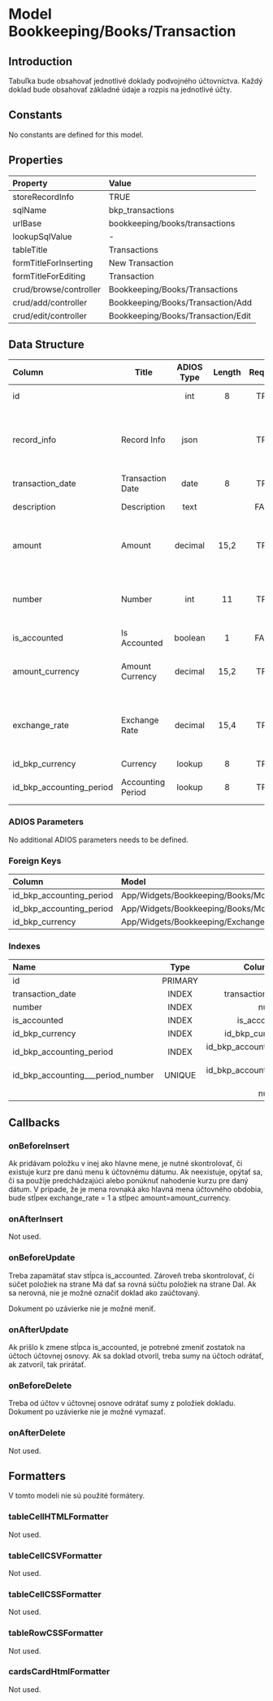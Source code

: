 # Model Bookkeeping/Books/Transaction

## Introduction

Tabuľka bude obsahovať jednotlivé doklady podvojného účtovníctva. Každý doklad bude obsahovať základné údaje a rozpis na jednotlivé účty.

## Constants

No constants are defined for this model.

## Properties

| Property               | Value                              |
| :--------------------- | :--------------------------------- |
| storeRecordInfo        | TRUE                               |
| sqlName                | bkp_transactions                   |
| urlBase                | bookkeeping/books/transactions     |
| lookupSqlValue         | -                                  |
| tableTitle             | Transactions                       |
| formTitleForInserting  | New Transaction                    |
| formTitleForEditing    | Transaction                        |
| crud/browse/controller | Bookkeeping/Books/Transactions     |
| crud/add/controller    | Bookkeeping/Books/Transaction/Add  |
| crud/edit/controller   | Bookkeeping/Books/Transaction/Edit |

## Data Structure

| Column                   | Title             | ADIOS Type | Length | Required | Notes                                         |
| :----------------------- | ----------------- | :--------: | :----: | :------: | :-------------------------------------------- |
| id                       |                   |    int     |   8    |   TRUE   | Unique record ID                              |
| record_info              | Record Info       |    json    |        |   TRUE   | Info about INSERT and UPDATE time & author    |
| transaction_date         | Transaction Date  |    date    |   8    |   TRUE   | Dátum transakcie                              |
| description              | Description       |    text    |        |  FALSE   | Popis transakcie                              |
| amount                   | Amount            |  decimal   |  15,2  |   TRUE   | Celková suma transakcie v hlavnej mene        |
| number                   | Number            |    int     |   11   |   TRUE   | Poradové číslo v rámci účtovného obdobia      |
| is_accounted             | Is Accounted      |  boolean   |   1    |  FALSE   | Je doklad zaúčtovaný                          |
| amount_currency          | Amount Currency   |  decimal   |  15,2  |   TRUE   | Celková suma transakcie v inej mene           |
| exchange_rate            | Exchange Rate     |  decimal   |  15,4  |   TRUE   | Kurz meny voči hlavnej mene účtovného obdobia |
| id_bkp_currency          | Currency          |   lookup   |   8    |   TRUE   | ID meny                                       |
| id_bkp_accounting_period | Accounting Period |   lookup   |   8    |   TRUE   | ID účtovného obdobia                          |

### ADIOS Parameters

No additional ADIOS parameters needs to be defined.

### Foreign Keys

| Column                   | Model                                                    | Relation | OnUpdate | OnDelete |
| :----------------------- | :------------------------------------------------------- | :------: | -------- | -------- |
| id_bkp_accounting_period | App/Widgets/Bookkeeping/Books/Models/AccountingPeriod |   1:N    | Cascade  | Cascade  |
| id_bkp_accounting_period | App/Widgets/Bookkeeping/Books/Models/AccountingPeriod |   1:N    | Cascade  | Cascade  |
| id_bkp_currency          | App/Widgets/Bookkeeping/ExchangeRate/Currency            |   1:N    | Cascade  | Restrict |

### Indexes

| Name                              |  Type   |               Column + Order |
| :-------------------------------- | :-----: | ---------------------------: |
| id                                | PRIMARY |                       id ASC |
| transaction_date                  |  INDEX  |         transaction_date ASC |
| number                            |  INDEX  |                   number ASC |
| is_accounted                      |  INDEX  |             is_accounted ASC |
| id_bkp_currency                   |  INDEX  |          id_bkp_currency ASC |
| id_bkp_accounting_period          |  INDEX  | id_bkp_accounting_period ASC |
| id_bkp_accounting___period_number | UNIQUE  | id_bkp_accounting_period ASC |
|                                   |         |                   number ASC |

## Callbacks

### onBeforeInsert

Ak pridávam položku v inej ako hlavne mene, je nutné skontrolovať, či existuje kurz pre danú menu k účtovnému dátumu. Ak neexistuje, opýtať sa, či sa použije predchádzajúci alebo ponúknuť nahodenie kurzu pre daný dátum. V prípade, že je mena rovnaká ako hlavná mena účtovného obdobia, bude stĺpex exchange_rate = 1 a stĺpec amount=amount_currency.

### onAfterInsert

Not used.

### onBeforeUpdate

Treba zapamätať stav stĺpca is_accounted. Zároveň treba skontrolovať, či súčet položiek na strane Má dať sa rovná súčtu položiek na strane Dal. Ak sa nerovná, nie je možné označiť doklad ako zaúčtovaný.

Dokument po uzávierke nie je možné meniť.

### onAfterUpdate

Ak prišlo k zmene stĺpca is_accounted, je potrebné zmeniť zostatok na účtoch účtovnej osnovy. Ak sa doklad otvoril, treba sumy na účtoch odrátať, ak zatvoril, tak prirátať.

### onBeforeDelete

Treba od účtov v účtovnej osnove odrátať sumy z položiek dokladu. Dokument po uzávierke nie je možné vymazať.

### onAfterDelete

Not used.

## Formatters

V tomto modeli nie sú použité formátery.

### tableCellHTMLFormatter

Not used.

### tableCellCSVFormatter

Not used.

### tableCellCSSFormatter

Not used.

### tableRowCSSFormatter

Not used.

### cardsCardHtmlFormatter

Not used.
